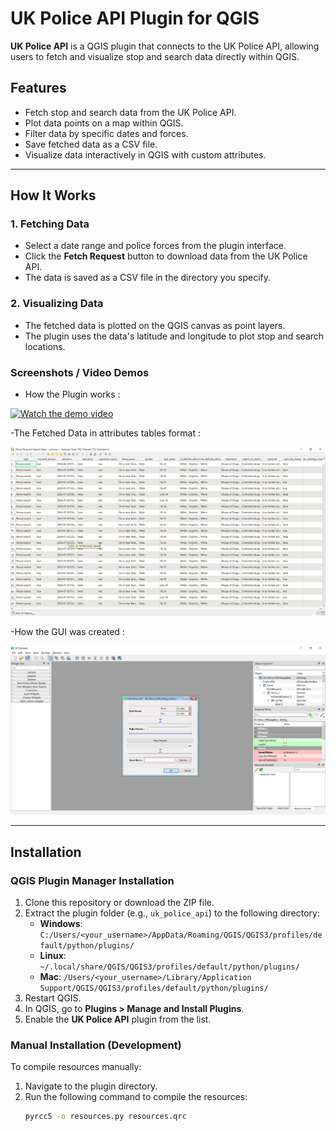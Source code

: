 # UK Police API Plugin for QGIS

**UK Police API** is a QGIS plugin that connects to the UK Police API, allowing users to fetch and visualize stop and search data directly within QGIS.

## Features
- Fetch stop and search data from the UK Police API.
- Plot data points on a map within QGIS.
- Filter data by specific dates and forces.
- Save fetched data as a CSV file.
- Visualize data interactively in QGIS with custom attributes.

---

## How It Works

### 1. Fetching Data
- Select a date range and police forces from the plugin interface.
- Click the **Fetch Request** button to download data from the UK Police API.
- The data is saved as a CSV file in the directory you specify.

### 2. Visualizing Data
- The fetched data is plotted on the QGIS canvas as point layers.
- The plugin uses the data's latitude and longitude to plot stop and search locations.

### Screenshots / Video Demos

- How the Plugin works : 

[![Watch the demo video](Media/thumbnail.png)](https://github.com/SayehOmar/UK-Police-API/raw/main/Media/Demo.mp4)



-The Fetched Data in attributes tables format :

![attributes tables](Media/img1.png)

-How the GUI was created :

![attributes tables](Media/img2.png)


---

## Installation

### QGIS Plugin Manager Installation
1. Clone this repository or download the ZIP file.
2. Extract the plugin folder (e.g., `uk_police_api`) to the following directory:
   - **Windows**: `C:/Users/<your_username>/AppData/Roaming/QGIS/QGIS3/profiles/default/python/plugins/`
   - **Linux**: `~/.local/share/QGIS/QGIS3/profiles/default/python/plugins/`
   - **Mac**: `/Users/<your_username>/Library/Application Support/QGIS/QGIS3/profiles/default/python/plugins/`
3. Restart QGIS.
4. In QGIS, go to **Plugins > Manage and Install Plugins**.
5. Enable the **UK Police API** plugin from the list.

### Manual Installation (Development)
To compile resources manually:
1. Navigate to the plugin directory.
2. Run the following command to compile the resources:
   ```bash
   pyrcc5 -o resources.py resources.qrc

